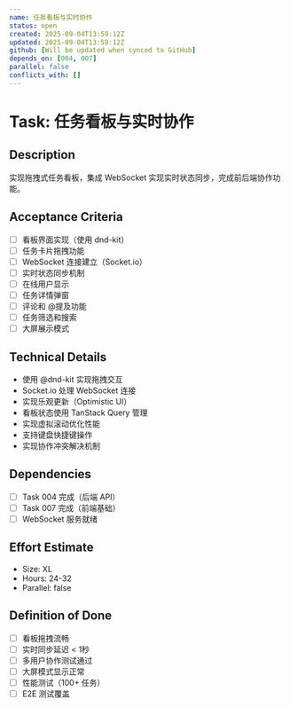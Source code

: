 ```yaml
---
name: 任务看板与实时协作
status: open
created: 2025-09-04T13:59:12Z
updated: 2025-09-04T13:59:12Z
github: [Will be updated when synced to GitHub]
depends_on: [004, 007]
parallel: false
conflicts_with: []
---
```


# Task: 任务看板与实时协作

## Description
实现拖拽式任务看板，集成 WebSocket 实现实时状态同步，完成前后端协作功能。

## Acceptance Criteria
- [ ] 看板界面实现（使用 dnd-kit）
- [ ] 任务卡片拖拽功能
- [ ] WebSocket 连接建立（Socket.io）
- [ ] 实时状态同步机制
- [ ] 在线用户显示
- [ ] 任务详情弹窗
- [ ] 评论和 @提及功能
- [ ] 任务筛选和搜索
- [ ] 大屏展示模式

## Technical Details
- 使用 @dnd-kit 实现拖拽交互
- Socket.io 处理 WebSocket 连接
- 实现乐观更新（Optimistic UI）
- 看板状态使用 TanStack Query 管理
- 实现虚拟滚动优化性能
- 支持键盘快捷键操作
- 实现协作冲突解决机制

## Dependencies
- [ ] Task 004 完成（后端 API）
- [ ] Task 007 完成（前端基础）
- [ ] WebSocket 服务就绪

## Effort Estimate
- Size: XL
- Hours: 24-32
- Parallel: false

## Definition of Done
- [ ] 看板拖拽流畅
- [ ] 实时同步延迟 < 1秒
- [ ] 多用户协作测试通过
- [ ] 大屏模式显示正常
- [ ] 性能测试（100+ 任务）
- [ ] E2E 测试覆盖